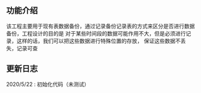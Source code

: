## 功能介绍
该工程主要用于现有表数据备份，通过记录备份记录表的方式来区分是否进行数据备份，工程设计的目的是
对于某些时间段的数据可能作用不大，但是必须进行记录，这样的话，我们可以把这些数据进行特殊位置的存放，
保证这些数据不丢失，记录可查

## 更新日志
2020/5/22 : 初始化代码（未测试）